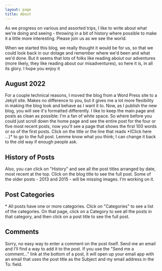 ```yaml
---
layout: page
title: About
---
```

As we progress on various and assorted trips, I like to write about what we're doing and seeing - throwing in a bit of history where possible to make it a little more interesting. Please join us as we see the world.

When we started this blog, we really thought it would be for us, so that we could look back in our dotage and remember where we'd been and what we'd done. But it seems that lots of folks like reading aboiut our adventures (more likely, they like reading about our misadventures), so here it is, in all its glory. I hope you enjoy it

<H2>August 2022</h2>  
For a couple technical reasons, I moved the blog from a Word Press site to a Jekyll site. Makes no difference to you, but it gives me a lot more flexibility in making the blog look and behave as I want it to. Now, as I publish the new blog, you will see it's formatted differently. I like to keep the main page and posts as clean as possible: I'm a fan of white space. So where before you could just scroll down the home page and see the entire post for the four or five most recent posts, now you'll see a page that shows the first 100 words or so of the first posts. Click on the title or the line that reads *(Click here ...)* to go to the full post. Lemme know what you think; I can change it back to the old way if enough people ask.

<h2>History of Posts</h2>  
Also, you can click on "History" and see all the post titles arranged by date, most recent at the top. Click on the blog title to see the full post. Some of the older posts - 2013 and 2015 - will be missing images. I'm working on it.

<h2>Post Categories</h2>*  
All posts have one or more categories. Click on "Categories" to see a list of the categories. On that page, click on a Category to see all the posts in that category, and then click on a post title to see the full post.

<h2>Comments</h2>
Sorry, no easy way to enter a comment on the post itself. Send me an email and I'll find a way to add it to the post. If you use the "Send me a comment..." link at the bottom of a post, it will open up your email app with an email that uses the post title as the Subject and my email address in the To: field. 
